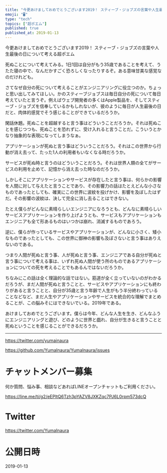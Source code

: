 ```yaml
---
title: "今更あけましておめでとうございます2019！ スティーブ・ジョブズの言葉や人生最後の日について考える超ポエム"
emoji: "🖥"
type: "tech"
topics: ["超ポエム"]
published: true
published_at: 2019-01-13
---
```


今更あけましておめでとうございます2019！ スティーブ・ジョブズの言葉や人生最後の日について考える超ポエム

死ぬことについて考えてみる。1日1回は自分がもう35歳であることを考えて、うたた寝の中で、なんだかすごく恐ろしくなったりするぞ。ある意味甘美な感覚なのだけれども。

さてなぜ自分の死について考えることがエンジニアリングに役立つのか。ちょっと思い出してみてほしい。かのスティーブジョブスは毎日自分の死について毎日考えていたと言うぞ。例えばウェブ開発者の多くはApple製品を、そしてスティーブ・ジョブズを信奉しているかもしれないが、彼のように毎日が人生最後の日だと、肉体的感覚でそう感じることができているだろうか。

閑話休題。死ぬことを超越すると言う事はどういうことだろうか。それは死ぬことを感じつつも、死ぬことを恐れずに、受け入れると言うことだ。こういうとかなり抽象的な表現になってしまうなぁ。

アプリケーションが死ぬと言う事はどういうことだろう。それはこの世界から行動が消え去って、たった1人の利用者もいなくなる時だろうか。

サービスが死ぬ時と言うのはどういうことだろう。それは世界人類の全てがサービスの利用を止めて、記憶から消え去った時なのだろうか。

しかしそこにアプリケーションやサービスが存在したと言う事は、何らかの影響を人間に対して与えたと言うことであり、その影響力の話はたとえどんな小さなものであったとしても、確実にこの世界に波紋を投げかけ、影響を及ぼしたはずだ。その影響の波紋は、決して完全に消し去ることはできない。

たとえ僕らがどんなに素晴らしいエンジニアになろうとも、どんなに素晴らしいサービスアプリケーションを作り上げようとも、サービスもアプリケーションもエンジニアも全て形あるものはいつかは崩れ、消滅するものであろう。

逆に、僕らが作っているサービスやアプリケーションが、どんなに小さく、矮小なものであったとしても、この世界に御神の影響も及ぼさないと言う事はありえないのである。

つまり人間が死ぬと言う事、人が死ぬと言う事、エンジニアである自分が死ぬと言う事について考える事は、いずれ死ぬ人間が使う所のものであるアプリケーションについての死を考えることでもあるんではないだろうか。

ちなみにこの話は全く理論的な話ではない。筋道が全く立っていないのがわかるだろうが、まだ人間が死ぬと言うことと、サービスやアプリケーションにも終わりがあると言うことと、自分が35歳と言う年齢で人生がもう半分終わっていることなどなど、まだ人生やアプリケーションやサービスを統合的な理解でまとめることが、この脳みそにはできないでいる。2019年である。

あけましておめでとうございます。僕らは今年、どんな人生を生き、どんなふうにエンジニアリングと遊び、どのように世界と戯れ、自分が生きると言うことと死ぬということを感じることができるだろうか。


---

https://twitter.com/yumainaura

https://github.com/YumaInaura/YumaInaura/issues









<!-- Update From Qiita API -->

# チャットメンバー募集


何か質問、悩み事、相談などあればLINEオープンチャットもご利用ください。

https://line.me/ti/g2/eEPltQ6Tzh3pYAZV8JXKZqc7PJ6L0rpm573dcQ





# Twitter


https://twitter.com/YumaInaura


<!-- Update From Qiita API -->



# 公開日時

2019-01-13
